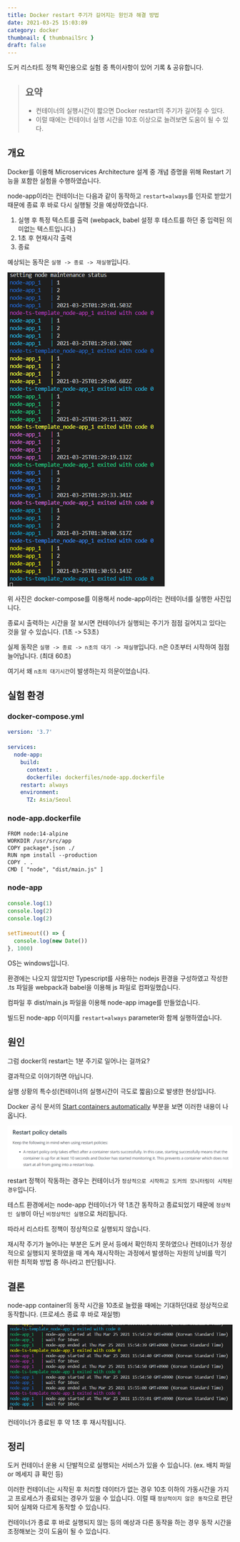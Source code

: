 ```yaml
---
title: Docker restart 주기가 길어지는 원인과 해결 방법
date: 2021-03-25 15:03:89
category: docker
thumbnail: { thumbnailSrc }
draft: false
---
```


도커 리스타트 정책 확인용으로 실험 중 특이사항이 있어 기록 & 공유합니다.

> ## 요약
>
> - 컨테이너의 실행시간이 짧으면 Docker restart의 주기가 길어질 수 있다.
> - 이럴 때에는 컨테이너 실행 시간을 10초 이상으로 늘려보면 도움이 될 수 있다.

## 개요

Docker를 이용해 Microservices Architecture 설계 중 개념 증명을 위해 Restart 기능을 포함한 실험을 수행하였습니다.

node-app이라는 컨테이너는 다음과 같이 동작하고 `restart=always`를 인자로 받았기 때문에 종료 후 바로 다시 실행될 것을 예상하였습니다.

1. 실행 후 특정 텍스트를 출력 (webpack, babel 설정 후 테스트를 하던 중 입력된 의미없는 텍스트입니다.)
2. 1초 후 현재시각 출력
3. 종료

예상되는 동작은 `실행 -> 종료 -> 재실행`입니다.

![picture 1](images/2021-03-25/443b83d3ccf0802fdf655826cc8162cba21bec5834940ce6c1910363acd7b73b.png)

위 사진은 docker-compose를 이용해서 node-app이라는 컨테이너를 실행한 사진입니다.

종료시 출력하는 시간을 잘 보시면 컨테이너가 실행되는 주기가 점점 길어지고 있다는 것을 알 수 있습니다. (1초 -> 53초)

실제 동작은 `실행 -> 종료 -> n초의 대기 -> 재실행`입니다. n은 0초부터 시작하여 점점 늘어납니다. (최대 60초)

여기서 왜 `n초의 대기시간`이 발생하는지 의문이었습니다.

## 실험 환경

### docker-compose.yml

```yml
version: '3.7'

services:
  node-app:
    build:
      context: .
      dockerfile: dockerfiles/node-app.dockerfile
    restart: always
    environment:
      TZ: Asia/Seoul
```

### node-app.dockerfile

```docker
FROM node:14-alpine
WORKDIR /usr/src/app
COPY package*.json ./
RUN npm install --production
COPY . .
CMD [ "node", "dist/main.js" ]
```

### node-app

```ts
console.log(1)
console.log(2)
console.log(2)

setTimeout(() => {
  console.log(new Date())
}, 1000)
```

OS는 windows입니다.

환경에는 나오지 않았지만 Typescript를 사용하는 nodejs 환경을 구성하였고 작성한 .ts 파일을 webpack과 babel을 이용해 js 파일로 컴파일했습니다.

컴파일 후 dist/main.js 파일을 이용해 node-app image를 만들었습니다.

빌드된 node-app 이미지를 `restart=always` parameter와 함께 실행하였습니다.

## 원인

그럼 docker의 restart는 1분 주기로 일어나는 걸까요?

결과적으로 이야기하면 아닙니다.

실행 상황의 특수성(컨테이너의 실행시간이 극도로 짧음)으로 발생한 현상입니다.

Docker 공식 문서의 [Start containers automatically](https://docs.docker.com/config/containers/start-containers-automatically/) 부분을 보면 이러한 내용이 나옵니다.

![asd](images/2021-03-25/9b057509829eeed68289f105981132c0166fd05212d903a4905a096a8d44dec6.png)

restart 정책이 작동하는 경우는 컨테이너가 `정상적으로 시작하고 도커의 모니터링이 시작된 경우`입니다.

테스트 환경에서는 node-app 컨테이너가 약 1초간 동작하고 종료되었기 때문에 `정상적인 실행`이 아닌 `비정상적인 실행`으로 처리됩니다.

따라서 리스타트 정책이 정상적으로 실행되지 않습니다.

재시작 주기가 늘어나는 부분은 도커 문서 등에서 확인하지 못하였으나 컨테이너가 정상적으로 실행되지 못하였을 때 계속 재시작하는 과정에서 발생하는 자원의 낭비를 막기 위한 최적화 방법 중 하나라고 판단됩니다.

## 결론

node-app container의 동작 시간을 10초로 늘렸을 때에는 기대하던대로 정상적으로 동작합니다. (프로세스 종료 후 바로 재실행)

![picture 4](images/2021-03-25/6485694fb3e19e42cf1685dd39e8ce2229876f4bb95a6078e3eec1b725b11d4b.png)

컨테이너가 종료된 후 약 1초 후 재시작됩니다.

## 정리

도커 컨테이너 운용 시 단발적으로 실행되는 서비스가 있을 수 있습니다. (ex. 배치 파일 or 메세지 큐 확인 등)

이러한 컨테이너는 시작된 후 처리할 데이터가 없는 경우 10초 이하의 가동시간을 가지고 프로세스가 종료되는 경우가 있을 수 있습니다. 이럴 때 `정상적이지 않은 동작`으로 판단되어 실제와 다르게 동작할 수 있습니다.

컨테이너가 종료 후 바로 실행되지 않는 등의 예상과 다른 동작을 하는 경우 동작 시간을 조정해보는 것이 도움이 될 수 있습니다.
